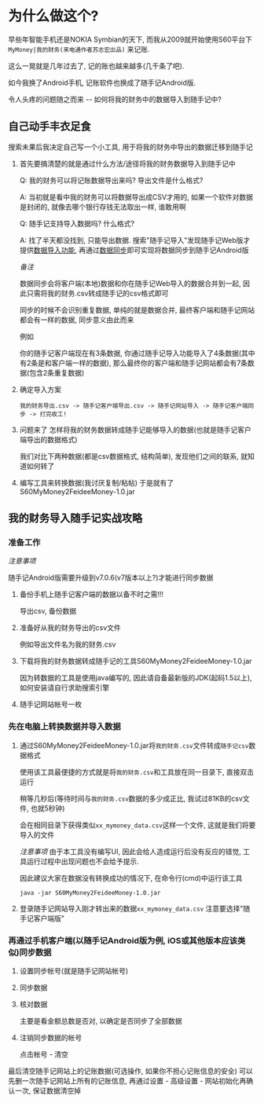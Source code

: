 # 为什么做这个?
早些年智能手机还是NOKIA Symbian的天下, 而我从2009就开始使用S60平台下 `MyMoney|我的财务(来电通作者苏志宏出品)` 来记账.

这么一晃就是几年过去了, 记的账也越来越多(几千条了吧).

如今我换了Android手机, 记账软件也换成了随手记Android版.

令人头疼的问题随之而来 -- 如何将我的财务中的数据导入到随手记中?

## 自己动手丰衣足食
搜索未果后我决定自己写一个小工具, 用于将我的财务中导出的数据迁移到随手记

1. 首先要搞清楚的就是通过什么方法/途径将我的财务数据导入到随手记中
   
   Q: 我的财务可以将记账数据导出来吗? 导出文件是什么格式?
   
   A: 当初就是看中我的财务可以将数据导出成CSV才用的, 如果一个软件对数据是封闭的, 就像去哪个银行存钱无法取出一样, 谁敢用啊
   
   Q: 随手记支持导入数据吗? 什么格式?
   
   A: 找了半天都没找到, 只能导出数据.
      搜索"随手记导入"发现随手记Web版才提供<a href="http://www.feidee.com/money/help/gs-2.html#step5">数据导入功能</a>, 再通过<a href="http://www.feidee.com/money/help/gs-3.html#step2">数据同步</a>即可实现将数据同步到随手记Android版
   
   *备注*
   
   数据同步会将客户端(本地)数据和你在随手记Web导入的数据合并到一起, 因此只需将我的财务.csv转成随手记的csv格式即可
   
   同步的时候不会识别重复数据, 单纯的就是数据合并, 最终客户端和随手记网站都会有一样的数据, 同步意义由此而来
   
   例如
   
   你的随手记客户端现在有3条数据, 你通过随手记导入功能导入了4条数据(其中有2条是和客户端一样的数据), 那么最终你的客户端和随手记网站都会有7条数据(包含2条重复数据)

2. 确定导入方案
   ```
   我的财务导出.csv -> 随手记客户端导出.csv -> 随手记网站导入 -> 随手记客户端同步 -> 打完收工!
   ```

3. 问题来了
   怎样将我的财务数据转成随手记能够导入的数据(也就是随手记客户端导出的数据格式)
   
   我们对比下两种数据(都是csv数据格式, 结构简单), 发现他们之间的联系, 就知道如何转了

4. 编写工具来转换数据(我讨厌复制/粘帖)
   于是就有了 S60MyMoney2FeideeMoney-1.0.jar


## 我的财务导入随手记实战攻略
### 准备工作
*注意事项*

随手记Android版需要升级到v7.0.6(v7版本以上?)才能进行同步数据

1. 备份手机上随手记客户端的数据以备不时之需!!!
   
   导出csv, 备份数据
2. 准备好从我的财务导出的csv文件
   
   例如导出文件名为我的财务.csv
3. 下载将我的财务数据转成随手记的工具S60MyMoney2FeideeMoney-1.0.jar
   
   因为转数据的工具是使用java编写的, 因此请自备最新版的JDK(起码1.5以上), 如何安装请自行求助搜索引擎
4. 随手记网站帐号一枚

### 先在电脑上转换数据并导入数据
1. 通过S60MyMoney2FeideeMoney-1.0.jar将`我的财务.csv`文件转成`随手记csv`数据格式
   
   使用该工具最便捷的方式就是将`我的财务.csv`和工具放在同一目录下, 直接双击运行
   
   稍等几秒后(等待时间与`我的财务.csv`数据的多少成正比, 我试过81KB的csv文件, 也就5秒钟)
   
   会在相同目录下获得类似`xx_mymoney_data.csv`这样一个文件, 这就是我们将要导入的文件
   
   *注意事项*
   由于本工具没有编写UI, 因此会给人造成运行后没有反应的错觉, 工具运行过程中出现问题也不会给予提示.
   
   因此建议大家在数据没有转换成功的情况下, 在命令行(cmd)中运行该工具
   ```
   java -jar S60MyMoney2FeideeMoney-1.0.jar
   ```

2. 登录随手记网站导入刚才转出来的数据`xx_mymoney_data.csv`
   注意要选择"随手记客户端版"

### 再通过手机客户端(以随手记Android版为例, iOS或其他版本应该类似)同步数据
1. 设置同步帐号(就是随手记网站帐号)
2. 同步数据
3. 核对数据
   
   主要是看金额总数是否对, 以确定是否同步了全部数据
3. 注销同步数据的帐号
   
   点击帐号 - 清空












最后清空随手记网站上的记账数据(可选操作, 如果你不担心记账信息的安全)
可以先删一次随手记网站上所有的记账信息, 再通过设置 - 高级设置 - 网站初始化再确认一次, 保证数据清空掉